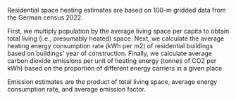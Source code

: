 Residential space heating estimates are based on 100-m gridded data from the German census 2022.

First, we multiply population by the average living space per capita to obtain total living (i.e., presumably heated) space.
Next, we calculate the average heating energy consumption rate (kWh per m2) of residential buildings based on buildings' year of construction.
Finally, we calculate average carbon dioxide emissions per unit of heating energy (tonnes of CO2 per kWh) based on the proportion of different energy carriers in a given place.

Emission estimates are the product of total living space, average energy consumption rate, and average emission factor.
